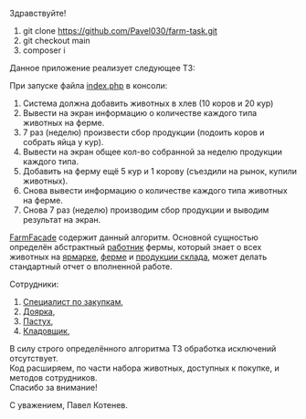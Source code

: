 Здравствуйте!

1. git clone https://github.com/Pavel030/farm-task.git
2. git checkout main
3. composer i

Данное приложение реализует следующее ТЗ:

При запуске файла [index.php](public/index.php) в консоли:
1. Система должна добавить животных в хлев (10 коров и 20 кур)
2. Вывести на экран информацию о количестве каждого типа животных на ферме.
3. 7 раз (неделю) произвести сбор продукции (подоить коров и собрать яйца у кур).
4. Вывести на экран общее кол-во собранной за неделю продукции каждого типа.
5. Добавить на ферму ещё 5 кур и 1 корову (съездили на рынок, купили животных).
6. Снова вывести информацию о количестве каждого типа животных на ферме.
7. Снова 7 раз (неделю) производим сбор продукции и выводим результат на экран.

[FarmFacade](app/FarmFacade.php) содержит данный алгоритм. 
Основной сущностью определён абстрактный [работник](app/services/Workers.php) 
фермы, который знает о всех животных на [ярмарке](app/data/animals-fair.json), 
[ферме](app/data/animals-on-farm.json) и [продукции склада](app/data/warehouse.json),
может делать стандартный отчет о вполненной работе.


Сотрудники:
1. [Специалист по закупкам](app/services/AnimalsBuyer.php),
2. [Доярка](app/services/Milkmaid.php),
3. [Пастух](app/services/Shepherd.php),
4. [Кладовщик](app/services/Stockman.php),

В силу строго определённого алгоритма ТЗ обработка исключений отсутствует.  
Код расширяем, по части набора животных, доступных к покупке, и методов сотрудников.  
Спасибо за внимание!  


С уважением, Павел Котенев.

